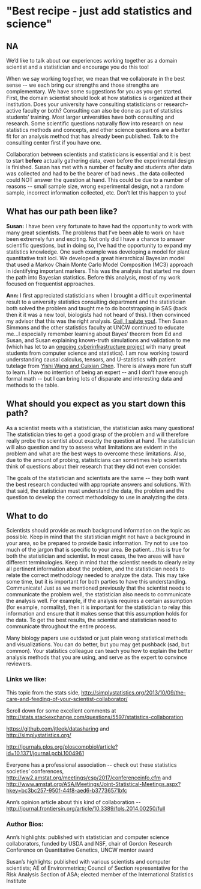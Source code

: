 # "Best recipe - just add statistics and science"
## NA


We’d like to talk about our experiences working together as a domain scientist and a statistician and encourage you do this too!  

When we say working together, we mean that we collaborate in the best sense -- we each bring our strengths and those strengths
are complementary.  We have some suggestions for you as you get started.  First, the domain scientist should look at how statistics
is organized at their institution.  Does your university have consulting statisticians or research-active faculty or both? Consulting can also be done as part of statistics students’ training.  Most larger universities have both consulting and research.
Some scientific questions naturally flow into research on new statistics methods and concepts, and other science questions are a 
better fit for an analysis method that has already been published. Talk to the consulting center first if you have one.  

Collaboration between scientists and statisticians is essential and it is best to start **before** actually gathering data, 
even before the experimental design is finished. Susan has met with a number of faculty and students after data was collected 
and had to be the bearer of bad news...the data collected could NOT answer the question at hand. This could be due to a number of 
reasons -- small sample size, wrong experimental design, not a random sample, incorrect information collected, etc. Don’t let this 
happen to you!  

## What has our path been like?  

**Susan:**  I have been very fortunate to have had the opportunity to work with many great scientists.  The problems that I’ve been able 
to work on have been extremely fun and exciting. Not only did I have a chance to answer scientific questions, but in doing so, I’ve had
the opportunity to expand my statistics knowledge. One such example was developing a model for plant quantitative trait loci. We 
developed a great hierarchical Bayesian model that used a Markov Chain Monte Carlo Model Composition (MC3) approach in identifying
important markers. This was the analysis that started me down the path into Bayesian statistics. Before this analysis, most of my
work focused on frequentist approaches.  

**Ann:**  I first appreciated statisticians when I brought a difficult experimental result to a university statistics consulting
department and the statistician both solved the problem and taught me to do bootstrapping in SAS (back then it it was a new tool, 
biologists had not heard of this). I then convinced my advisor
that this was the right analysis. [Gail, I salute you!](http://www.une.edu/people/gail-e-tudor). Then Susan Simmons and the
other statistics faculty at UNCW continued to educate me...I especially remember learning about Bayes’ theorem from Ed and Susan,
and Susan explaining known-truth simulations and validation to me (which has let to an [ongoing cyberinfrastructure project](http://www.cyverse.org/news/passing-big-data-test) with
many great students from computer science and statistics). I am now working 
toward understanding causal calculus, tensors, and U-statistics with patient tutelage from [Yishi Wang and Cuixian Chen](https://arxiv.org/abs/1611.04619). There is always more fun stuff to learn. I have no intention of being an expert --
and I don’t have enough formal math -- but I can bring lots of disparate and interesting data and methods to the table.  

## What should you expect as you start down this path?  

As a scientist meets with a statistician, the statistician asks many questions! The statistician tries to get a good grasp
of the problem and will therefore really probe the scientist about exactly the question at hand. The statistician will also
question and try to assess what limitations are evident in the problem and what are the best ways to overcome these limitations.
Also, due to the amount of probing, statisticians can sometimes help scientists think of questions about their research that 
they did not even consider. 

The goals of the statistician and scientists are the same -- they both want the best research conducted with appropriate answers 
and solutions. With that said, the statistician must understand the data, the problem and the question to develop the correct 
methodology to use in analyzing the data.  

## What to do  
Scientists should provide as much background information on the topic as possible. Keep in mind that the statistician
might not have a background in your area, so be prepared to provide basic information. Try not to use too much of the jargon that
is specific to your area. Be patient....this is true for both the statistician and scientist. In most cases, the two areas will
have different terminologies. Keep in mind that the scientist needs to clearly relay all pertinent information about the problem,
and the statistician needs to relate the correct methodology needed to analyze the data. This may take some time, but it is important
for both parties to have this understanding. Communicate! Just as we mentioned previously that the scientist needs to communicate
the problem well, the statistician also needs to communicate the analysis well. For example, if the analysis requires a certain
assumption (for example, normality), then it is important for the statistician to relay this information and ensure that it makes
sense that this assumption holds for the data. To get the best results, the scientist and statistician need to communicate
throughout the entire process.  

Many biology papers use outdated or just plain wrong statistical methods and visualizations. You can do better, but you may get
pushback (sad, but common). Your statistics colleague can teach you how to explain the better analysis methods that you are using,
and serve as the expert to convince reviewers.  

### Links we like:  

This topic from the stats side, http://simplystatistics.org/2013/10/09/the-care-and-feeding-of-your-scientist-collaborator/  

Scroll down for some excellent comments at http://stats.stackexchange.com/questions/5597/statistics-collaboration  

https://github.com/jtleek/datasharing and  
http://simplystatistics.org/  

http://journals.plos.org/ploscompbiol/article?id=10.1371/journal.pcbi.1004961  

Everyone has a professional association -- check out these statistics societies’ 
conferences, http://ww2.amstat.org/meetings/csp/2017/conferenceinfo.cfm and 
http://www.amstat.org/ASA/Meetings/Joint-Statistical-Meetings.aspx?hkey=bc3bc257-950f-44f8-aed6-b37736571bfc

Ann’s opinion article about this kind of collaboration -- 
http://journal.frontiersin.org/article/10.3389/fpls.2014.00250/full

### Author Bios:

Ann’s highlights:  published with statistician and computer science collaborators, funded by USDA and NSF, 
chair of Gordon Research Conference on Quantitative Genetics, UNCW mentor award  

Susan’s highlights:  published with various scientists and computer scientists; AE of Environmetrics; 
Council of Section representative for the Risk Analysis Section of ASA; elected member of the International Statistics Institute  
